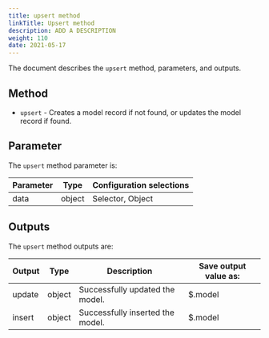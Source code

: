 ```yaml
---
title: upsert method
linkTitle: Upsert method
description: ADD A DESCRIPTION
weight: 110
date: 2021-05-17
---
```


The document describes the `upsert` method, parameters, and outputs.

## Method

* `upsert` - Creates a model record if not found, or updates the model record if found.

## Parameter

The `upsert` method parameter is:

| Parameter | Type | Configuration selections |
| --- | --- | --- |
| data | object | Selector, Object |

## Outputs

The `upsert` method outputs are:

| Output | Type | Description | Save output value as: |
| --- | --- | --- | --- |
| update | object | Successfully updated the model. | $.model |
| insert | object | Successfully inserted the model. | $.model |
